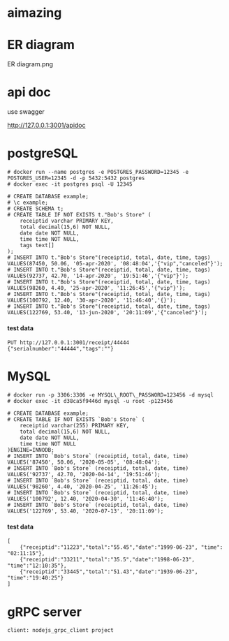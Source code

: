 # aimazing

# ER diagram
ER diagram.png

# api doc
use swagger

http://127.0.0.1:3001/apidoc

# postgreSQL


    # docker run --name postgres -e POSTGRES_PASSWORD=12345 -e POSTGRES_USER=12345 -d -p 5432:5432 postgres
    # docker exec -it postgres psql -U 12345

    # CREATE DATABASE example;
    # \c example;
    # CREATE SCHEMA t;
    # CREATE TABLE IF NOT EXISTS t."Bob's Store" ( 
        receiptid varchar PRIMARY KEY, 
        total decimal(15,6) NOT NULL, 
        date date NOT NULL, 
        time time NOT NULL, 
        tags text[]
    );
    # INSERT INTO t."Bob's Store"(receiptid, total, date, time, tags) VALUES(87450, 50.06, '05-apr-2020', '08:48:04','{"vip","canceled"}');
    # INSERT INTO t."Bob's Store"(receiptid, total, date, time, tags) VALUES(92737, 42.70, '14-apr-2020', '19:51:46','{"vip"}');
    # INSERT INTO t."Bob's Store"(receiptid, total, date, time, tags) VALUES(98260, 4.40, '25-apr-2020', '11:26:45','{"vip"}');
    # INSERT INTO t."Bob's Store"(receiptid, total, date, time, tags) VALUES(100792, 12.40, '30-apr-2020', '11:46:40','{}');
    # INSERT INTO t."Bob's Store"(receiptid, total, date, time, tags) VALUES(122769, 53.40, '13-jun-2020', '20:11:09','{"canceled"}');

#### test data


    PUT http://127.0.0.1:3001/receipt/44444
    {"serialnumber":"44444","tags":""}

# MySQL

    # docker run -p 3306:3306 -e MYSQL\_ROOT\_PASSWORD=123456 -d mysql
    # docker exec -it d38ca5f9446d mysql -u root -p123456

    # CREATE DATABASE example;
    # CREATE TABLE IF NOT EXISTS `Bob's Store` ( 
        receiptid varchar(255) PRIMARY KEY, 
        total decimal(15,6) NOT NULL, 
        date date NOT NULL, 
        time time NOT NULL
    )ENGINE=INNODB;
    # INSERT INTO `Bob's Store` (receiptid, total, date, time) VALUES('87450', 50.06, '2020-05-05', '08:48:04');
    # INSERT INTO `Bob's Store` (receiptid, total, date, time) VALUES('92737', 42.70, '2020-04-14', '19:51:46');
    # INSERT INTO `Bob's Store` (receiptid, total, date, time) VALUES('98260', 4.40, '2020-04-25', '11:26:45');
    # INSERT INTO `Bob's Store` (receiptid, total, date, time) VALUES('100792', 12.40, '2020-04-30', '11:46:40');
    # INSERT INTO `Bob's Store` (receiptid, total, date, time) VALUES('122769', 53.40, '2020-07-13', '20:11:09');

#### test data

    [
        {"receiptid":"11223","total":"55.45","date":"1999-06-23", "time": "02:11:15"},
        {"receiptid":"33211","total":"35.5","date":"1998-06-23", "time":"12:10:35"},
        {"receiptid":"33445","total":"51.43","date":"1939-06-23", "time":"19:40:25"}
    ]


# gRPC server

    client: nodejs_grpc_client project





